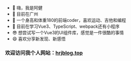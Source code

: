 - 👋 嗨，我是阿健
- 🏰 目前在广州
- 💬 一个身高和体重180的前端coder，喜欢运动、吉他和编程
- 🌱 目前在学习Vue3、TypeScript、webpack还有小程序
- 😎 想尝试写一个Vue3的UI组件库，感觉是一件很酷的事情
- 😄 喜欢分享新发现、新感悟


### 欢迎访问我个人网站：[hrjblog.top](http://www.hrjblog.top)

